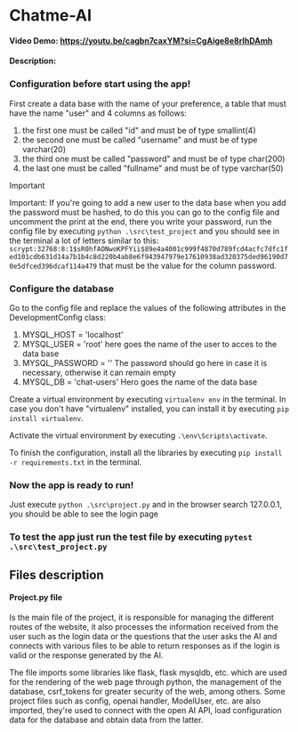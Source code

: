 # Chatme-AI
#### Video Demo:  <https://youtu.be/cagbn7caxYM?si=CgAige8e8rIhDAmh>
#### Description:


### Configuration before start using the app!
First create a data base with the name of your preference, a table that must have the name "user" and 4 columns as follows:
1. the first one must be called "id" and must be of type smallint(4)
2. the second one must be called "username" and must be of type varchar(20)
3. the third one must be called "password" and must be of type char(200)
4. the last one must be called "fullname" and must be of type varchar(50)

> [!IMPORTANT]
> Important: If you're going to add a new user to the data base when you add the password must be hashed, to do this you can go to the config file and uncomment the print at the end, there you write your password, run the config file by executing `python .\src\test_project` and you should see in the terminal a lot of letters similar to this: `scrypt:32768:8:1$sR0hfAONwoKPFYii$89e4a4001c999f4870d789fcd4acfc7dfc1fed101cdb631d14a7b1b4c8d220b4ab8e6f943947979e17610938ad320375ded96190d70e5dfced396dcaf114a479` that must be the value for the column password.

### Configure the database
Go to the config file and replace the values of the following attributes in the DevelopmentConfig class:
1. MYSQL_HOST = 'localhost' 
2. MYSQL_USER = 'root' here goes the name of the user to acces to the data base
3. MYSQL_PASSWORD = '' The password should go here in case it is necessary, otherwise it can remain empty
4. MYSQL_DB = 'chat-users' Hero goes the name of the data base

Create a virtual environment by executing `virtualenv env` in the terminal. In case you don't have "virtualenv" installed, you can install it by executing `pip install virtualenv`.

Activate the virtual environment by executing `.\env\Scripts\activate`.

To finish the configuration, install all the libraries by executing `pip install -r requirements.txt` in the terminal.

### Now the app is ready to run!
Just execute `python .\src\project.py` and in the browser search 127.0.0.1, you should be able to see the login page

### To test the app just run the test file by executing `pytest .\src\test_project.py`

## Files description

#### Project.py file

Is the main file of the project, it is responsible for managing the different routes of the website, it also processes the information received from the user such as the login data or the questions that the user asks the AI ​​and connects with various files to be able to return responses as if the login is valid or the response generated by the AI.

The file imports some libraries like flask, flask mysqldb, etc. which are used for the rendering of the web page through python, the management of the database, csrf_tokens for greater security of the web, among others. Some project files such as config, openai handler, ModelUser, etc. are also imported, they're used to connect with the open AI API, load configuration data for the database and obtain data from the latter.



